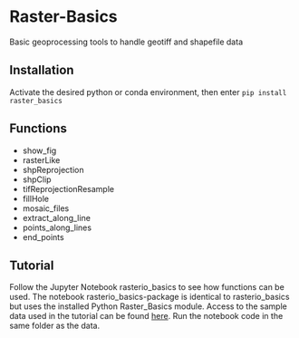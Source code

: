 # Raster-Basics
Basic geoprocessing tools to handle geotiff and shapefile data

## Installation
Activate the desired python or conda environment, then enter `pip install raster_basics`

## Functions
 - show_fig
 - rasterLike
 - shpReprojection
 - shpClip
 - tifReprojectionResample
 - fillHole
 - mosaic_files
 - extract_along_line
 - points_along_lines
 - end_points

## Tutorial
Follow the Jupyter Notebook rasterio_basics to see how functions can be used. The notebook rasterio_basics-package is identical to rasterio_basics but uses the installed Python Raster_Basics module. Access to the sample data used in the tutorial can be found [here](https://drive.google.com/file/d/1lNiQBo-rNe2_VC6vUCM2gfp-Z-F2Q49c/view?usp=share_link). Run the notebook code in the same folder as the data.
